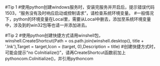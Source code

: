 #Tip 1
#使用python创建windows服务时，安装完服务并开启后，提示错误代码1503，“服务没有及时响应启动或控制请求”，请检查系统环境变量。
#一般情况下，python的环境变量在Local里，需要从Local中删去，添加至系统环境变量中，涉及到的win32包等也请一并添加进去。


#Tip 2
#使用python创建快捷方式请用winshell包，winshell.CreateShortcut(Path = os.path.join(winshell.desktop(), title + '.lnk'),Target = target,Icon = (target, 0),Description = title)
#创建快捷方式时，可能会提示“no CoInitialize()”，请再CreateShortcut函数前加上pythoncom.CoInitialize()，并引用pythoncom
